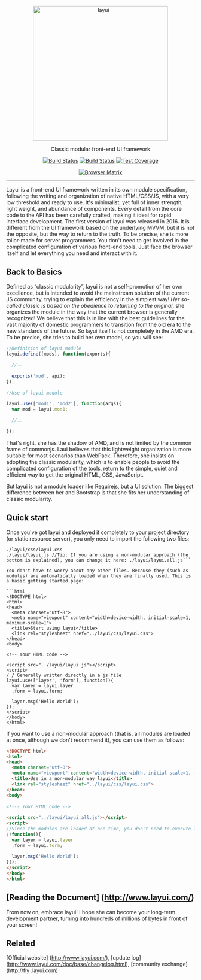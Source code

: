 <p align=center>
  <a href="http://www.layui.com">
    <img src="https://sentsin.gitee.io/res/images/layui/layui.png" alt="layui" width="360">
  </a>
</p>
<p align=center>
  Classic modular front-end UI framework
</p>

<p align="center">
  <a href="https://travis-ci.org/sentsin/layui"><img alt="Build Status" src="https://img.shields.io/travis/sentsin/layui/master.svg"></a>
  <a href="https://saucelabs.com/beta/builds/7e6196205e4f492496203388fc003b65"><img src="https://saucelabs.com/buildstatus/layui" alt="Build Status"></a>
  <a href="https://coveralls.io/r/sentsin/layui?branch=master"><img alt="Test Coverage" src="https://img.shields.io/coveralls/sentsin/layui/master.svg"></a>
</p>
<p align="center">
  <a href="https://saucelabs.com/beta/builds/7e6196205e4f492496203388fc003b65"><img src="https://saucelabs.com/browser-matrix/layui.svg" alt="Browser Matrix"></a>
</p>

---

Layui is a front-end UI framework written in its own module specification, following the writing and organization of native HTML/CSS/JS, with a very low threshold and ready to use. It's minimalist, yet full of inner strength, light weight, and abundance of components. Every detail from the core code to the API has been carefully crafted, making it ideal for rapid interface development. The first version of layui was released in 2016. It is different from the UI framework based on the underlying MVVM, but it is not the opposite, but the way to return to the truth. To be precise, she is more tailor-made for server programmers. You don't need to get involved in the complicated configuration of various front-end tools. Just face the browser itself and let everything you need and interact with it.

## Back to Basics

Defined as “classic modularity”, layui is not a self-promotion of her own excellence, but is intended to avoid the mainstream solution of the current JS community, trying to explain the efficiency in the simplest way! <em> Her so-called classic is based on the obedience to returning to the original</em>, she organizes the module in the way that the current browser is generally recognized! We believe that this is in line with the best guidelines for the vast majority of domestic programmers to transition from the old era to the new standards of the future. So layui itself is not completely in the AMD era. To be precise, she tries to build her own model, so you will see:

```js
//Definition of layui module
layui.define([mods], function(exports){
  
  //……
  
  exports('mod', api);
});  
 
//Use of layui module

layui.use(['mod1', 'mod2'], function(args){
  var mod = layui.mod1;
  
  //……
  
});    
```
That's right, she has the shadow of AMD, and is not limited by the common frame of commonjs. Laui believes that this lightweight organization is more suitable for most scenarios than WebPack. Therefore, she insists on adopting the classic modularity, which is to enable people to avoid the complicated configuration of the tools, return to the simple, quiet and efficient way to get the original HTML, CSS, JavaScript.

But layui is not a module loader like Requirejs, but a UI solution. The biggest difference between her and Bootstrap is that she fits her understanding of classic modularity.


## Quick start

Once you've got layui and deployed it completely to your project directory (or static resource server), you only need to import the following two files:
```
./layui/css/layui.css
./layui/layui.js //Tip: If you are using a non-modular approach (the bottom is explained), you can change it here: ./layui/layui.all.js```

You don't have to worry about any other files. Because they (such as modules) are automatically loaded when they are finally used. This is a basic getting started page:

```html
<!DOCTYPE html>
<html>
<head>
  <meta charset="utf-8">
  <meta name="viewport" content="width=device-width, initial-scale=1, maximum-scale=1">
  <title>Start using layui</title>
  <link rel="stylesheet" href="../layui/css/layui.css">
</head>
<body>
 
<!-- Your HTML code -->
 
<script src="../layui/layui.js"></script>
<script>
/ / Generally written directly in a js file
layui.use(['layer', 'form'], function(){
  var layer = layui.layer
  ,form = layui.form;
  
  layer.msg('Hello World');
});
</script> 
</body>
</html>
```

If you want to use a non-modular approach (that is, all modules are loaded at once, although we don't recommend it), you can use them as follows:

```html
<!DOCTYPE html>
<html>
<head>
  <meta charset="utf-8">
  <meta name="viewport" content="width=device-width, initial-scale=1, maximum-scale=1">
  <title>Use in a non-modular way layui</title>
  <link rel="stylesheet" href="../layui/css/layui.css">
</head>
<body>
 
<!--- Your HTML code -->
 
<script src="../layui/layui.all.js"></script>
<script>
//Since the modules are loaded at one time, you don't need to execute layui.use() to load the corresponding module, you can use it directly:
;!function(){
  var layer = layui.layer
  ,form = layui.form;
  
  layer.msg('Hello World');
}();
</script> 
</body>
</html>  
```
## [Reading the Document] (http://www.layui.com/)
From now on, embrace layui! I hope she can become your long-term development partner, turning into hundreds of millions of bytes in front of your screen!

## Related
[Official website] (http://www.layui.com/), [update log] (http://www.layui.com/doc/base/changelog.html), [community exchange] (http://fly .layui.com)
